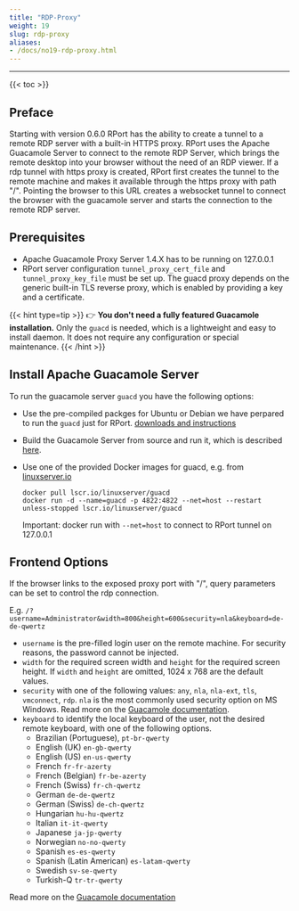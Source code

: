 ```yaml
---
title: "RDP-Proxy"
weight: 19
slug: rdp-proxy
aliases:
- /docs/no19-rdp-proxy.html
---
```

---
{{< toc >}}

## Preface

Starting with version 0.6.0 RPort has the ability to create a tunnel to a remote RDP server with a built-in HTTPS proxy.
RPort uses the Apache Guacamole Server to connect to the remote RDP Server, which brings the remote desktop into your
 browser without the need of an RDP viewer. If a rdp tunnel with https proxy is created, RPort first creates the tunnel
to the remote machine and makes it available through the https proxy with path "/". Pointing the browser to this URL
creates a websocket tunnel to connect the browser with the guacamole server and starts the connection to the remote RDP server.

## Prerequisites

* Apache Guacamole Proxy Server 1.4.X has to be running on 127.0.0.1
* RPort server configuration `tunnel_proxy_cert_file` and `tunnel_proxy_key_file` must be set up.
  The guacd proxy depends on the generic built-in TLS reverse proxy, which is enabled by providing a key and a certificate.

{{< hint type=tip >}}
👉 **You don't need a fully featured Guacamole installation.** Only the `guacd` is needed, which is a lightweight and
easy to install daemon. It does not require any configuration or special maintenance.
{{< /hint >}}

## Install Apache Guacamole Server

To run the guacamole server `guacd` you have the following options:

* Use the pre-compiled packges for Ubuntu or Debian we have perpared to run the `guacd` just for RPort.
  [downloads and instructions](https://github.com/realvnc-labs/rport-guacamole/releases)
* Build the Guacamole Server from source and run it, which is described
  [here](http://guacamole.incubator.apache.org/doc/gug/installing-guacamole.html).
* Use one of the provided Docker images for guacd,
  e.g. from [linuxserver.io](https://docs.linuxserver.io/images/docker-guacd)

  ```shell
  docker pull lscr.io/linuxserver/guacd
  docker run -d --name=guacd -p 4822:4822 --net=host --restart unless-stopped lscr.io/linuxserver/guacd
  ```

  Important: docker run with `--net=host` to connect to RPort tunnel on 127.0.0.1

## Frontend Options

If the browser links to the exposed proxy port with "/", query parameters can be set to control the rdp connection.

E.g. `/?username=Administrator&width=800&height=600&security=nla&keyboard=de-de-qwertz`

* `username` is the pre-filled login user on the remote machine. For security reasons, the password cannot be injected.
* `width` for the required screen width and `height` for the required screen height. If `width` and `height` are omitted,
  1024 x 768 are the default values.
* `security` with one of the following values: `any`, `nla`, `nla-ext`, `tls`, `vmconnect`, `rdp`.
  `nla` is the most commonly used security option on MS Windows. Read more on the
  [Guacamole documentation](https://guacamole.apache.org/doc/gug/configuring-guacamole.html#authentication-and-security).
* `keyboard` to identify the local keyboard of the user, not the desired remote keyboard, with one of the following options.
  * Brazilian (Portuguese), `pt-br-qwerty`
  * English (UK) `en-gb-qwerty`
  * English (US) `en-us-qwerty`
  * French `fr-fr-azerty`
  * French (Belgian) `fr-be-azerty`
  * French (Swiss) `fr-ch-qwertz`
  * German `de-de-qwertz`
  * German (Swiss) `de-ch-qwertz`
  * Hungarian `hu-hu-qwertz`
  * Italian `it-it-qwerty`
  * Japanese `ja-jp-qwerty`
  * Norwegian `no-no-qwerty`
  * Spanish `es-es-qwerty`
  * Spanish (Latin American) `es-latam-qwerty`
  * Swedish `sv-se-qwerty`
  * Turkish-Q `tr-tr-qwerty`

Read more on the [Guacamole documentation](https://guacamole.apache.org/doc/gug/configuring-guacamole.html#session-settings)
